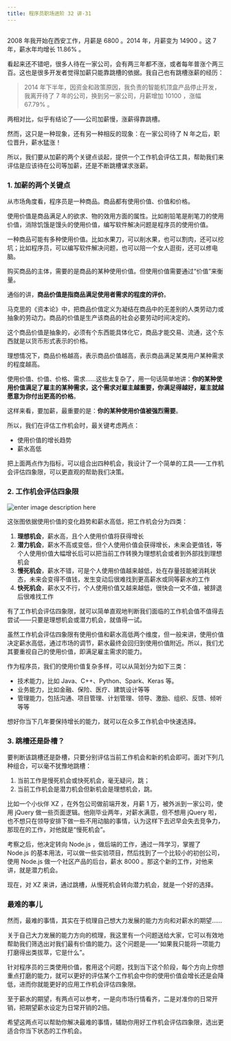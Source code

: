 ```yaml
---
title: 程序员职场进阶 32 讲-31
---
```

<article id="topicContainer" class="column_content"><h2 class="topic_title"></h2><div><p>2008 年我开始在西安工作，月薪是 6800 。2014 年，月薪变为 14900 。这 7 年，薪水年均增长 11.86% 。</p>
<p>看起来还不错吧，很多人待在一家公司，会有两三年都不涨，或者每年普涨个两三百。这也是很多开发者觉得加薪只能靠跳槽的依据。我自己也有跳槽涨薪的经历：</p>
<blockquote>
  <p>2014 年下半年，因资金和政策原因，我负责的智能机顶盒产品停止开发，我离开待了 7 年的公司，换到另一家公司，月薪增加 10100 ，涨幅 67.79% 。</p>
</blockquote>
<p>两相对比，似乎有结论了——公司加薪慢，涨薪得靠跳槽。</p>
<p>然而，这只是一种现象，还有另一种相反的现象：在一家公司待了 N 年之后，职位晋升，薪水猛涨！</p>
<p>所以，我们要从加薪的两个关键点谈起，提供一个工作机会评估工具，帮助我们来评估是应该待在公司等加薪，还是不断跳槽谋求涨薪。</p>
<h3 id="1">1. 加薪的两个关键点</h3>
<p>从市场角度看，程序员是一种商品。商品都有使用价值、价值和价格。</p>
<p>使用价值是商品满足人的欲求、物的效用方面的属性。比如削铅笔是削笔刀的使用价值，消除饥饿是馒头的使用价值，编写软件解决问题是程序员的使用价值。</p>
<p>一种商品可能有多种使用价值。比如水果刀，可以削水果，也可以割肉，还可以挖坑；比如程序员，可以编写软件解决问题，也可以陪一个女人逛街，还可以修电脑。</p>
<p>购买商品的主体，需要的是商品的某种使用价值。但使用价值需要通过“价值”来衡量。</p>
<p>通俗的讲，<strong>商品价值是指商品满足使用者需求的程度的评价</strong>。</p>
<p>马克思的《资本论》中，把商品价值定义为凝结在商品中的无差别的人类劳动力或抽象的劳动力。商品的价值是生产该商品的社会必要劳动时间决定的。</p>
<p>这个商品价值是抽象的，必须有个东西能具体化它，商品才能交易、流通，这个东西就是以货币形式表示的价格。</p>
<p>理想情况下，商品价格越高，表示商品价值越高，表示商品满足某类用户某种需求的程度越高。</p>
<p>使用价值、价值、价格、需求……这些太复杂了，用一句话简单地讲：<strong>你的某种使用价值满足了雇主的某种需求，这个需求对雇主越重要，你满足得越好，雇主就越愿意为你付出更高的价格</strong>。</p>
<p>这样来看，要加薪，最重要的是：<strong>你的某种使用价值被强烈需要</strong>。</p>
<p>所以，我们在评估工作机会时，最关键考虑两点：</p>
<ul>
<li>使用价值的增长趋势</li>
<li>薪水高低</li>
</ul>
<p>把上面两点作为指标，可以组合出四种机会，我设计了一个简单的工具——工作机会评估四象限，可以更直观的帮助我们决策。</p>
<h3 id="2">2. 工作机会评估四象限</h3>
<p><img src="https://images.gitbook.cn/5d9a3a70-9c77-11e8-b395-3b9d331fa611" alt="enter image description here" /></p>
<p>这张图依据使用价值的变化趋势和薪水高低，把工作机会分为四类：</p>
<ol>
<li><strong>理想机会</strong>，薪水高，且个人使用价值将获得增长</li>
<li><strong>潜力机会</strong>，薪水不高或变低，但个人使用价值会获得增长，未来会更值钱，等个人使用价值大幅增长后可以把当前工作转换为理想机会或者到外部找到理想机会</li>
<li><strong>慢死机会</strong>，薪水不错，可是个人使用价值越来越低，处在存量技能被消耗状态，未来会变得不值钱，发生变动后很难找到更高薪水或同等薪水的工作</li>
<li><strong>快死机会</strong>，薪水又不行，个人使用价值又越来越低，很快会一文不值，被辞退后很难找工作</li>
</ol>
<p>有了工作机会评估四象限，就可以简单直观地判断我们面临的工作机会值不值得去尝试——只要是理想机会或潜力机会，就值得一试。</p>
<p>虽然工作机会评估四象限有使用价值和薪水高低两个维度，但一般来讲，使用价值决定薪水高低，通过市场的调节，薪水最终会回归到使用价值附近。所以，我们尤其要重视自己的使用价值，即满足雇主需求的能力。</p>
<p>作为程序员，我们的使用价值复杂多样，可以从简划分为如下三类：</p>
<ul>
<li>技术能力，比如 Java、C++、Python、Spark、Keras 等。</li>
<li>业务能力，比如金融、保险、医疗、建筑设计等等</li>
<li>管理能力，包括沟通、项目管理、计划管理、领导、激励、组织、反馈、倾听等等</li>
</ul>
<p>想好你当下几年要保持增长的能力，就可以在众多工作机会中快速选择。</p>
<h3 id="3">3. 跳槽还是卧槽？</h3>
<p>要判断该跳槽还是卧槽，只要分别评估当前工作机会和新的机会即可。面对下列几种组合，可以毫不犹豫地跳槽：</p>
<ol>
<li>当前工作是慢死机会或快死机会，毫无疑问，跳；</li>
<li>当前工作机会是潜力机会但新机会是理想机会，跳。</li>
</ol>
<p>比如一个小伙伴 XZ ，在外包公司做前端开发，月薪 1 万，被外派到一家公司，使用 jQuery 做一些页面逻辑。他刚毕业两年，对薪水满意，但不想用 jQuery 啦，也不想只在领导安排下做一些不用动脑的事情，认为这样下去迟早会失去竞争力，那现在的工作，对他就是“慢死机会”。</p>
<p>考察之后，他决定转向 Node.js ，做后端的工作，通过一阵学习，掌握了 Node.js 的基本用法，可以做一些实验项目，然后找到了一个比较小的初创公司，使用 Node.js 做一个社区产品的后台，薪水 8000 。那这个新的工作，对他来讲，就是潜力机会。</p>
<p>现在，对 XZ 来讲，通过跳槽，从慢死机会转向潜力机会，就是一个好的选择。</p>
<h3 id="">最难的事儿</h3>
<p>然而，最难的事情，其实在于梳理自己想大力发展的能力方向和对薪水的期望……</p>
<p>关于自己大力发展的能力方向的梳理，我这里有一个问题送给大家，它可以有效地帮助我们筛选出对我们最有价值的能力。这个问题是——“如果我只能将一项能力打磨得出类拔萃，它是什么”。</p>
<p>针对程序员的三类使用价值，套用这个问题，找到当下这个阶段，每个方向上你想重点打磨的能力，就可以更好的评估某个工作机会中你的使用价值会增长还是会降低，进而你就能更好的应用工作机会评估四象限。</p>
<p>至于薪水的期望，有两点可以参考，一是向市场行情看齐，二是对准你的日常开销，把期望薪水设定为日常开销的2倍。</p>
<p>希望这两点可以帮助你解决最难的事情，辅助你用好工作机会评估四象限，选出更适合你当下状态的工作机会。</p></div></article>